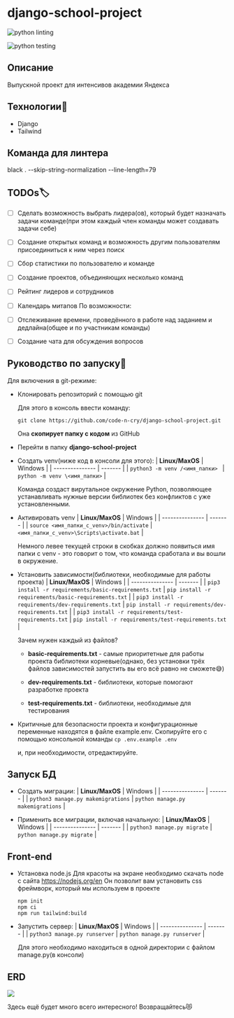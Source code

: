 # django-school-project

![python linting](https://github.com/code-n-cry/django-school-project/actions/workflows/python-linting.yml/badge.svg)

![python testing](https://github.com/code-n-cry/django-school-project/actions/workflows/python-testing.yml/badge.svg)

## Описание
Выпускной проект для интенсивов академии Яндекса

## Технологии📜
- Django
- Tailwind

## Команда для линтера
black . --skip-string-normalization --line-length=79

## TODOs🏷️
- [ ] Сделать возможность выбрать лидера(ов), который будет назначать задачи команде(при этом каждый член команды может создавать задачи себе)
- [ ] Создание открытых команд и возможность другим пользователям присоединиться к ним через поиск
- [ ] Сбор статистики по пользователю и команде
- [ ] Создание проектов, объединяющих несколько команд
- [ ] Рейтинг лидеров и сотрудников
- [ ] Календарь митапов
По возможности:
- [ ] Отслеживание времени, проведённого в работе над заданием и дедлайна(общее и по участникам команды)
- [ ] Создание чата для обсуждения вопросов


## Руководство по запуску🔑
Для включения в git-режиме:
- Клонировать репозиторий с помощью git

  Для этого в консоль ввести команду:
  ```Shell
  git clone https://github.com/code-n-cry/django-school-project.git
  ```
  Она **скопирует папку с кодом** из GitHub

- Перейти в папку **django-school-project**

- Создать venv(ниже код в консоли для этого):
  | **Linux/MaxOS** | Windows |
  | --------------- | ------- |
  | ```python3 -m venv /<имя_папки> ``` | ``` python -m venv \<имя_папки> ``` |
  
  Команда создаст вирутальное окружение Python, позволяющее устанавливать нужные версии библиотек без конфликтов с уже установленными.

- Активировать venv
  | **Linux/MaxOS** | Windows |
  | --------------- | ------- |
  | ``` source <имя_папки_с_venv>/bin/activate ``` | ``` <имя_папки_c_venv>\Scripts\activate.bat ``` |
  
  Немного левее текущей строки в скобках должно появиться имя папки c venv - это говорит о том, что команда сработала и вы вошли в окружение.

- Установить зависимости(библиотеки, необходимые для работы проекта) 
  | **Linux/MaxOS** | Windows |
  | --------------- | ------- |
  | ``` pip3 install -r requirements/basic-requirements.txt ``` | ``` pip install -r requirements/basic-requirements.txt ``` |
  | ``` pip3 install -r requirements/dev-requirements.txt ``` | ``` pip install -r requirements/dev-requirements.txt ``` |
  | ``` pip3 install -r requirements/test-requirements.txt ``` | ``` pip install -r requirements/test-requirements.txt ``` |
  
  Зачем нужен каждый из файлов?
  
  - **basic-requirements.txt** - самые приоритетные для работы проекта библиотеки корневые(однако, без установки трёх файлов зависимостей запустить вы его всё равно не сможете😅)
  
  - **dev-requirements.txt** - библиотеки, которые помогают разработке проекта
  
  - **test-requirements.txt** - библиотеки, необходимые для тестирования

- Критичные для безопасности проекта и конфигурационные переменные находятся в файле example.env. Скопируйте его с помощью консольной команды
  ``` cp .env.example .env ```

  и, при необходимости, отредактируйте.
 
 ## Запуск БД
 - Создать миграции:
    | **Linux/MaxOS** | Windows |
    | --------------- | ------- |
    | ``` python3 manage.py makemigrations ``` | ``` python manage.py makemigrations ``` |
  
- Применить все миграции, включая начальную:
  | **Linux/MaxOS** | Windows |
  | --------------- | ------- |
  | ``` python3 manage.py migrate ``` | ``` python manage.py migrate ``` |

## Front-end
- Установка node.js
  Для красоты на экране необходимо скачать node c сайта https://nodejs.org/en
  Он позволит вам установить css фреймворк, который мы используем в проекте

  ```Shell
  npm init
  npm ci
  npm run tailwind:build
  ```

- Запустить сервер:
  | **Linux/MaxOS** | Windows |
  | --------------- | ------- |
  | ``` python3 manage.py runserver ``` | ``` python manage.py runserver ``` |
  
  Для этого необходимо находиться в одной директории с файлом manage.py(в консоли)

## ERD

<img src="https://github.com/code-n-cry/django-school-project/blob/feature/Egor/erd.png">

 Здесь ещё будет много всего интересного! Возвращайтесь😻
